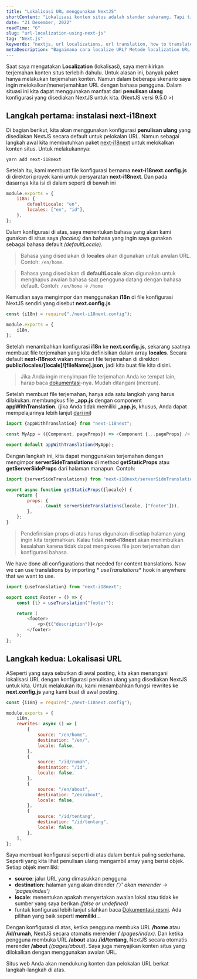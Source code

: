 ```yaml
---
title: "Lokalisasi URL menggunakan NextJS"
shortContent: "Lokalisasi konten situs adalah standar sekarang. Tapi tidak banyak cara melokalkan URL. Jadi dalam posting ini saya akan memberi tahu Anda cara melokalkan URL menggunakan NextJS."
date: "21 Desember, 2022"
readTime: "6"
slug: "url-localization-using-next-js"
tag: "Next.js"
keywords: "nextjs, url localizations, url translation, how to translate url in nextjs"
metaDescription: "Bagaimana cara localize URL? Metode localization URL menggunakan NextJS"
---
```


Saat saya mengatakan **Localization** (lokalisasi), saya memikirkan terjemahan konten situs terlebih dahulu. Untuk alasan ini, banyak paket hanya melakukan terjemahan konten. Namun dalam beberapa skenario saya ingin melokalkan/menerjemahkan URL dengan bahasa pengguna. Dalam situasi ini kita dapat menggunakan manfaat dari **penulisan ulang** konfigurasi yang disediakan NextJS untuk kita. (NextJS versi 9.5.0 >)

## Langkah pertama: instalasi next-i18next

Di bagian berikut, kita akan menggunakan konfigurasi **penulisan ulang** yang disediakan NextJS secara default untuk pelokalan URL. Namun sebagai langkah awal kita membutuhkan paket [next-i18next](https://github.com/isaachinman/next-i18next) untuk melokalkan konten situs. Untuk melakukannya:

```shell
yarn add next-i18next
```

Setelah itu, kami membuat file konfigurasi bernama **next-i18next.config.js** di direktori proyek kami untuk persyaratan **next-i18next**. Dan pada dasarnya kita isi di dalam seperti di bawah ini 

```js
module.exports = {
    i18n: {
        defaultLocale: "en",
        locales: ["en", "id"],
    },
};
```

Dalam konfigurasi di atas, saya menentukan bahasa yang akan kami gunakan di situs saya _(locales)_ dan bahasa yang ingin saya gunakan sebagai bahasa default _(defaultLocale)_.

> Bahasa yang disediakan di **locales** akan digunakan untuk awalan URL. Contoh: `/en/home`.

> Bahasa yang disediakan di **defaultLocale** akan digunakan untuk menghapus awalan bahasa saat pengguna datang dengan bahasa default.
> Contoh: `/en/home` -> `/home`

Kemudian saya mengimpor dan menggunakan **i18n** di file konfigurasi NextJS sendiri yang disebut **next.config.js**

```js
const {i18n} = require("./next-i18next.config");

module.exports = {
    i18n,
};
```

Setelah menambahkan konfigurasi **i18n** ke **next.config.js**, sekarang saatnya membuat file terjemahan yang kita definisikan dalam array **locales**. Secara default **next-i18next** wakan mencari file terjemahan di direktori **public/locales/[locale]/[fileName].json**, jadi kita buat file kita disini.

> Jika Anda ingin menyimpan file terjemahan Anda ke tempat lain, harap baca
> [dokumentasi](https://github.com/isaachinman/next-i18next#5-advanced-configuration)-nya. Mudah ditangani (mereun).

Setelah membuat file terjemahan, hanya ada satu langkah yang harus dilakukan. membungkus file **\_app.js** dengan component **appWithTranslation**. (jika Anda tidak memiliki **\_app.js**, khusus, Anda dapat mempelajarinya lebih lanjut [dari ini](https://nextjs.org/docs/advanced-features/custom-app))

```js
import {appWithTranslation} from "next-i18next";

const MyApp = ({Component, pageProps}) => <Component {...pageProps} />;

export default appWithTranslation(MyApp);
```

Dengan langkah ini, kita dapat menggunakan terjemahan dengan mengimpor **serverSideTranslations** di method **getStaticProps** atau **getServerSideProps** dari halaman manapun. Contoh:

```js
import {serverSideTranslations} from "next-i18next/serverSideTranslations";

export async function getStaticProps({locale}) {
    return {
        props: {
            ...(await serverSideTranslations(locale, ["footer"])),
        },
    };
}
```

> Pendefinisian props di atas harus digunakan di setiap halaman yang ingin kita terjemahkan. Kalau tidak **next-i18next** akan menimbulkan 
> kesalahan karena tidak dapat mengakses file json terjemahan dan konfigurasi bahasa.

We have done all configurations that needed for content translations. Now we can use translations by importing *
*useTranslations** hook in anywhere that we want to use.

```js
import {useTranslation} from "next-i18next";

export const Footer = () => {
    const {t} = useTranslation("footer");

    return (
        <footer>
            <p>{t("description")}</p>
        </footer>
    );
};
```

## Langkah kedua: Lokalisasi URL

ASeperti yang saya sebutkan di awal posting, kita akan menangani lokalisasi URL dengan konfigurasi penulisan ulang yang disediakan NextJS untuk kita. Untuk melakukan itu, kami menambahkan fungsi rewrites ke **next.config.js** yang kami buat di awal posting.

```js
const {i18n} = require("./next-i18next.config");

module.exports = {
    i18n,
    rewrites: async () => [
        {
            source: "/en/home",
            destination: "/en/",
            locale: false,
        },
        {
            source: "/id/rumah",
            destination: "/id",
            locale: false,
        },
        {
            source: "/en/about",
            destination: "/en/about",
            locale: false,
        },
        {
            source: "/id/tentang",
            destination: "/id/tentang",
            locale: false,
        },
    ],
};
```

Saya membuat konfigurasi seperti di atas dalam bentuk paling sederhana. Seperti yang kita lihat penulisan ulang mengambil array yang berisi objek. Setiap objek memiliki:

- **source**: jalur URL yang dimasukkan pengguna
- **destination**: halaman yang akan dirender _('/' akan merender -> 'pages/index')_
- **locale**: menentukan apakah menyertakan awalan lokal atau tidak ke sumber yang saya berikan _(false or undefined)_
- funtuk konfigurasi lebih lanjut silahkan baca [Dokumentasi resmi](https://nextjs.org/docs/api-reference/next.config.js/rewrites). Ada pilihan yang baik seperti **memiliki**...

Dengan konfigurasi di atas, ketika pengguna membuka URL **/home** atau **/id/rumah**, NextJS secara otomatis merender **/** _(pages/index)_.
Dan ketika pengguna membuka URL **/about** atau **/id/tentang**, NextJS secara otomatis merender **/about** _(/pages/about)_. Saya juga menyajikan konten situs yang dilokalkan dengan menggunakan awalan URL.

Situs web Anda akan mendukung konten dan pelokalan URL berkat langkah-langkah di atas.